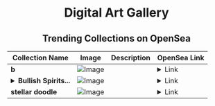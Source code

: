 <div align="center">

# Digital Art Gallery

## Trending Collections on OpenSea

| Collection Name                       | Image                                                                                     | Description                       | OpenSea Link                                                                                          |
|---------------------------------------|-------------------------------------------------------------------------------------------|-----------------------------------|--------------------------------------------------------------------------------------------------------|
| **b** | ![Image](https://i.seadn.io/s/raw/files/d2444d4a22b8d7f8f8604e9029550488.jpg?w=500&auto=format?w=200&auto=format) |  | <details><summary>Link</summary>[b](https://opensea.io/collection/b-12022)</details> |
| **<details><summary>Bullish Spirits...</summary>Bullish Spirits #2</details>** | ![Image](https://i.seadn.io/s/raw/files/295cd12355063b10b63ef1c4d86adc34.jpg?w=500&auto=format?w=200&auto=format) |  | <details><summary>Link</summary>[Bullish Spirits #2](https://opensea.io/collection/bullish-spirits-2-1)</details> |
| **stellar doodle** | ![Image](https://i.seadn.io/s/raw/files/c99a5c71ada8f9a1e06520966e91b7de.jpg?w=500&auto=format?w=200&auto=format) |  | <details><summary>Link</summary>[stellar doodle](https://opensea.io/collection/stellar-doodle)</details> |

</div>